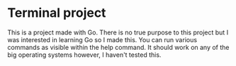 
# Terminal project

This is a project made with Go. There is no true purpose to this project but I was interested in learning Go so I made this. You can run various commands as visible within the help command. It should work on any of the big operating systems however, I haven't tested this.
